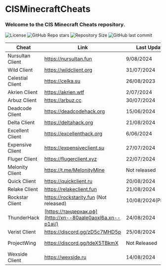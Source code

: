 # CISMinecraftCheats
### Welcome to the CIS Minecraft Cheats repository.
![License](https://img.shields.io/github/license/cframe1337/CISMinecraftCheats) ![GitHub Repo stars](https://img.shields.io/github/stars/cframe1337/CISMinecraftCheats)
![Repository Size](https://img.shields.io/github/repo-size/cframe1337/CISMinecraftCheats) ![GitHub last commit](https://img.shields.io/github/last-commit/cframe1337/CISMinecraftCheats)


| Cheat | Link | Last Update | Rating | Owner |
| --- | --- | --- | --- | --- |
| Nursultan Client | https://nursultan.fun | 9/08/2024 | ★★★★☆ | [CrashSystem](https://discord.com/users/1225495473234641009) |
| Wild Client | https://wildclient.org | 31/07/2024 | ★★★☆☆ | [BlueMouse](https://discord.com/users/532120976440164352) |
| Celestial Client | https://celka.su | 26/08/2023 | ★★☆☆☆ | [Smertnix](https://discord.com/users/880503910622691349) |
| Akrien Client | https://akrien.wtf | 2/07/2024 | ★★★☆☆ | [Fals3R](https://t.me/Fals3R) |
| Arbuz Client | https://arbuz.cc | 30/07/2024 | ★★★☆☆ | [wxshuzx](https://discord.com/users/1047739286964932608)|
| Deadcode Client | https://deadcodehack.org | 15/06/2024 | ★★☆☆☆ | [gish_reloadead](https://discord.com/users/790439129703907378) |
| Delta Client | https://deltahack.org | 21/08/2024 | ★★★☆☆ | [dezz](https://t.me/dezztoper) |
| Excellent Client | https://excellenthack.org | 6/06/2024 | ★★☆☆☆ | [sheluvparis](https://discord.com/users/1064671203782037555) |
| Expensive Client | https://expensiveclient.su | 27/07/2024 | ★★★☆☆ | [dedinsiduss](https://discord.com/users/1163387041455812668) |
| Fluger Client | https://flugerclient.xyz | 22/07/2024 | ★☆☆☆☆ | [Fluger](https://t.me/FlugerOld) |
| Melonity Client | https://t.me/MelonityMine | Not released | Not released | [Stanislav Minaev](https://vk.com/minaev_hack) |
| Quick Client | https://quickclient.ru | 20/08/2024 | ★★★☆☆ | [Fabos](https://discord.com/users/974660866203062322) |
| Relake Client | https://relakeclient.fun | 21/08/2024 | ★★★★☆ | [wavenever](https://discord.com/users/1213473984839163906) |
| Rockstar Client | https://rockstarity.fun (Not released) | 10/08/2024(Private) | ★★★★☆ | [ConeTin](https://discord.com/users/627722840992514061)|
| ThunderHack | [https://тандерхак.рф](http://xn--80aale0aoxl6a.xn--p1ai/) | 24/08/2024 | ★★★★☆ | [Pan4ur](https://discord.com/users/532547459692625941) |
| Verist Client | https://discord.gg/zD5c7MHD5p | 25/08/2024 | ★★☆☆☆ | [Kasper](https://discord.com/users/665501855060721704) |
| ProjectWing | https://discord.gg/tdeX5TBkmX | Not Released | Not Released | [ecstasy](https://discord.com/users/1043642188522848296) |
| Wexside Client | https://wexside.ru | 14/08/2024 | ★★☆☆☆ | [markushv](https://discord.com/users/1057599837652135957) |
